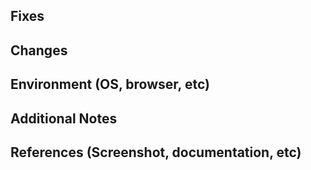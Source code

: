 ## Fixes 

## Changes

## Environment (OS, browser, etc)

## Additional Notes

## References (Screenshot, documentation, etc)